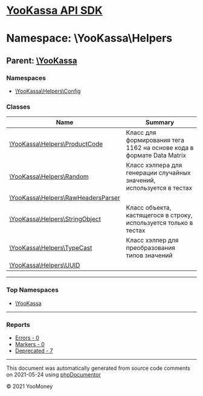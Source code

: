 # [YooKassa API SDK](../home.md)

# Namespace: \YooKassa\Helpers
## Parent: [\YooKassa](../namespaces/yookassa.md)
### Namespaces
* [\YooKassa\Helpers\Config](../namespaces/yookassa-helpers-config.md)
### Classes
| Name | Summary |
| ---- | ------- |
| [\YooKassa\Helpers\ProductCode](../classes/YooKassa-Helpers-ProductCode.md) | Класс для формирования тега 1162 на основе кода в формате Data Matrix |
| [\YooKassa\Helpers\Random](../classes/YooKassa-Helpers-Random.md) | Класс хэлпера для генерации случайных значений, используется в тестах |
| [\YooKassa\Helpers\RawHeadersParser](../classes/YooKassa-Helpers-RawHeadersParser.md) |  |
| [\YooKassa\Helpers\StringObject](../classes/YooKassa-Helpers-StringObject.md) | Класс объекта, кастящегося в строку, используется только в тестах |
| [\YooKassa\Helpers\TypeCast](../classes/YooKassa-Helpers-TypeCast.md) | Класс хэлпер для преобразования типов значений |
| [\YooKassa\Helpers\UUID](../classes/YooKassa-Helpers-UUID.md) |  |

---

### Top Namespaces

* [\YooKassa](../namespaces/yookassa.md)

---

### Reports
* [Errors - 0](../reports/errors.md)
* [Markers - 0](../reports/markers.md)
* [Deprecated - 7](../reports/deprecated.md)

---

This document was automatically generated from source code comments on 2021-05-24 using [phpDocumentor](http://www.phpdoc.org/)

&copy; 2021 YooMoney